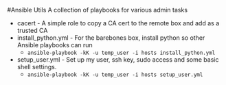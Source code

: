 #Ansible Utils
A collection of playbooks for various admin tasks

- cacert - A simple role to copy a CA cert to the remote box and add as a trusted CA
- install_python.yml - For the barebones box, install python so other Ansible playbooks can run
  - `ansible-playbook -kK -u temp_user -i hosts install_python.yml`
- setup_user.yml - Set up my user, ssh key, sudo access and some basic shell settings.
  - `ansible-playbook -kK -u temp_user -i hosts setup_user.yml`
